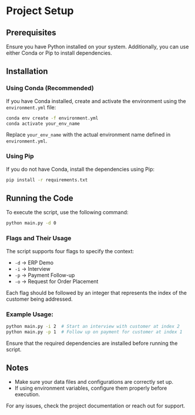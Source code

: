 # Project Setup

## Prerequisites
Ensure you have Python installed on your system. Additionally, you can use either Conda or Pip to install dependencies.

## Installation

### Using Conda (Recommended)
If you have Conda installed, create and activate the environment using the `environment.yml` file:

```sh
conda env create -f environment.yml
conda activate your_env_name
```

Replace `your_env_name` with the actual environment name defined in `environment.yml`.

### Using Pip
If you do not have Conda, install the dependencies using Pip:

```sh
pip install -r requirements.txt
```

## Running the Code
To execute the script, use the following command:

```sh
python main.py -d 0
```

### Flags and Their Usage
The script supports four flags to specify the context:

- `-d` → ERP Demo
- `-i` → Interview
- `-p` → Payment Follow-up
- `-o` → Request for Order Placement

Each flag should be followed by an integer that represents the index of the customer being addressed.

### Example Usage:
```sh
python main.py -i 2  # Start an interview with customer at index 2
python main.py -p 1  # Follow up on payment for customer at index 1
```

Ensure that the required dependencies are installed before running the script.

## Notes
- Make sure your data files and configurations are correctly set up.
- If using environment variables, configure them properly before execution.

For any issues, check the project documentation or reach out for support.

